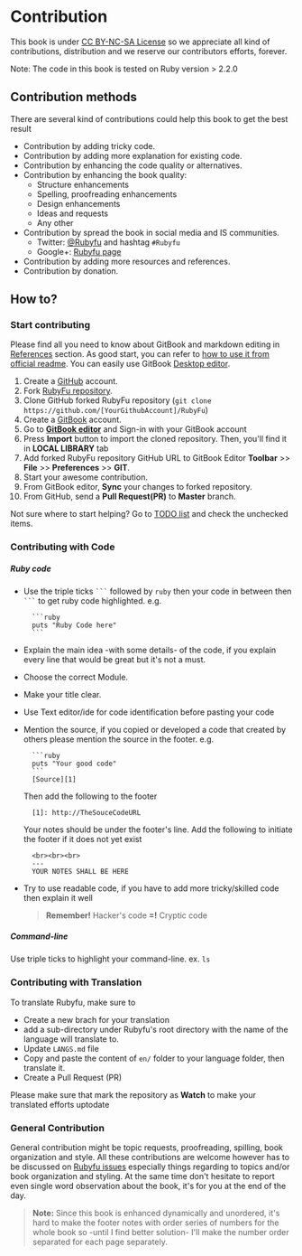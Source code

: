 # Contribution
This book is under [CC BY-NC-SA License][0] so we appreciate all kind of contributions, distribution and we reserve our contributors efforts, forever.

Note: The code in this book is tested on Ruby version > 2.2.0

## Contribution methods
There are several kind of contributions could help this book to get the best result

* Contribution by adding tricky code.
* Contribution by adding more explanation for existing code.
* Contribution by enhancing the code quality or alternatives.
* Contribution by enhancing the book quality:
    * Structure enhancements
    * Spelling, proofreading enhancements
    * Design enhancements
    * Ideas and requests
    * Any other
* Contribution by spread the book in social media and IS communities.
    * Twitter: [@Rubyfu][8] and hashtag `#Rubyfu`
    * Google+: [Rubyfu page][9]
* Contribution by adding more resources and references.
* Contribution by donation.


## How to?

### Start contributing
Please find all you need to know about GitBook and markdown editing in [References][1] section. As good start, you can refer to [how to use it from official readme][2]. You can easily use GitBook [Desktop editor][3].

1. Create a [GitHub][5] account.
2. Fork [RubyFu repository][4].
3. Clone GitHub forked RubyFu repository (`git clone https://github.com/[YourGithubAccount]/RubyFu`) 
4. Create a [GitBook][6] account.
4. Go to [**GitBook editor**][3] and Sign-in with your GitBook account
5. Press **Import** button to import the cloned repository. Then, you'll find it in **LOCAL LIBRARY** tab
3. Add forked RubyFu repository GitHub URL to GitBook Editor **Toolbar** >> **File** >> **Preferences** >> **GIT**.
4. Start your awesome contribution.
5. From GitBook editor, **Sync** your changes to forked repository.
6. From GitHub, send a **Pull Request(PR)** to **Master** branch.

Not sure where to start helping? Go to [TODO list](contributors/todo.md) and check the unchecked items.

### Contributing with Code

##### Ruby code
* Use the triple ticks ` ``` `  followed by `ruby` then your code in between then ` ``` ` to get ruby code highlighted. e.g.

        ```ruby
        puts "Ruby Code here"
        ```
* Explain the main idea -with some details- of the code, if you explain every line that would be great but it's not a must.
* Choose the correct Module.
* Make your title clear.
* Use Text editor/ide for code identification before pasting your code
* Mention the source, if you copied or developed a code that created by others please mention the source in the footer. e.g.

        ```ruby
        puts "Your good code"
        ```
        [Source][1]
    Then add the following to the footer

        [1]: http://TheSouceCodeURL

    Your notes should be under the footer's line. Add the following to initiate the footer if it does not yet exist

        <br><br><br>
        ---
        YOUR NOTES SHALL BE HERE

* Try to use readable code, if you have to add more tricky/skilled code then explain it well
    > **Remember!** Hacker's code **=!** Cryptic code


##### Command-line
Use triple ticks to highlight your command-line. ex. 
    ```
    ls
    ``` 

### Contributing with Translation 
To translate Rubyfu, make sure to 
- Create a new brach for your translation 
- add a sub-directory under Rubyfu's root directory with the name of the language will translate to. 
- Update `LANGS.md` file 
- Copy and paste the content of `en/` folder to your language folder, then translate it.
- Create a Pull Request (PR)

Please make sure that mark the repository as **Watch** to make your translated efforts uptodate 

### General Contribution
General contribution might be topic requests, proofreading, spilling, book organization and style. All these contributions are welcome however has to be discussed on [Rubyfu issues][7] especially things regarding to topics and/or book organization and styling. At the same time don't hesitate to report even single word observation about the book, it's for you at the end of the day.


> **Note:** Since this book is enhanced dynamically and unordered, it's hard to make the footer notes with order series of numbers for the whole book so -until I find better solution- I'll make the number order separated for each page separately. 


<br><br><br>
---
[0]: https://creativecommons.org/licenses/by-nc-sa/3.0/
[1]: references/README.md
[2]: https://github.com/GitbookIO/gitbook
[3]: https://www.gitbook.com/editor
[4]: https://github.com/rubyfu/RubyFu
[5]: https://github.com
[6]: http://gitbook.com
[7]: https://github.com/rubyfu/RubyFu/issues
[8]: https://twitter.com/Rubyfu
[9]: https://plus.google.com/114358908164154763697





